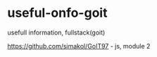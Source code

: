 # useful-onfo-goit
usefull information, fullstack(goit)

https://github.com/simakol/GoIT97 - js, module 2
